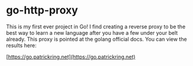 # go-http-proxy

This is my first ever project in Go! 
I find creating a reverse proxy to be the best way to learn a new language after you have a few under your belt already.
This proxy is pointed at the golang official docs.
You can view the results here:

[https://go.patrickring.net](https://go.patrickring.net)

